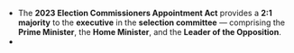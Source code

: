 - The **2023 Election Commissioners Appointment Act** provides a **2:1 majority** to the **executive** in the **selection committee** — comprising the **Prime Minister**, the **Home Minister**, and the **Leader of the Opposition**.
- 